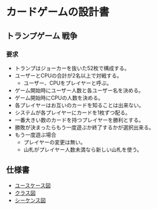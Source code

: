 # カードゲームの設計書

## トランプゲーム 戦争

### 要求

- トランプはジョーカーを抜いた52枚で構成する。
- ユーザーとCPUの合計が2名以上で対戦する。
  - ユーザー、CPUをプレイヤーと呼ぶ。
- ゲーム開始時にユーザー人数と各ユーザー名を決める。
- ゲーム開始時にCPUの人数を決める。
- 各プレイヤーはお互いのカードを知ることは出来ない。
- システムが各プレイヤーにカードを1枚ずつ配る。
- 一番大きい数のカードを持つプレイヤーを勝利とする。
- 勝敗が決まったらもう一度遊ぶか終了するかが選択出来る。
- もう一度遊ぶ場合
  - プレイヤーの変更は無い。
  - 山札がプレイヤー人数未満なら新しい山札を使う。

## 仕様書

- [ユースケース図](design/usecase.md)
- [クラス図](design/class.md)
- [シーケンス図](design/sequence.md)
